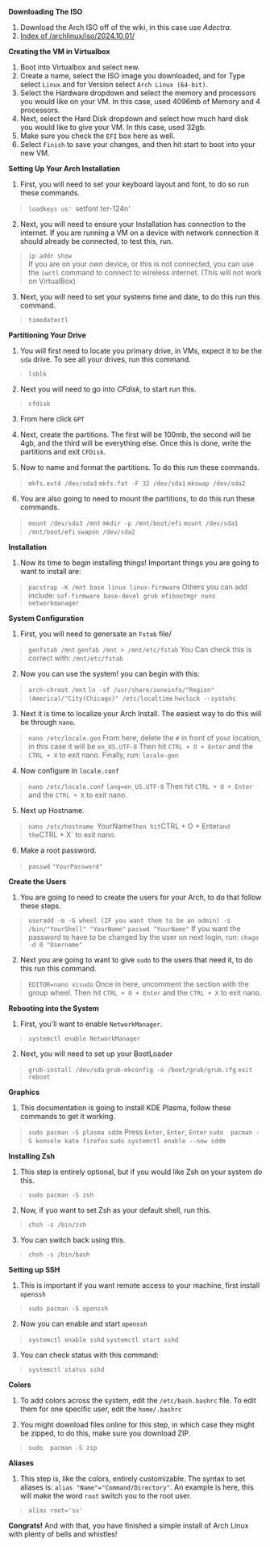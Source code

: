 **Downloading The ISO**
1. Download the Arch ISO off of the wiki, in this case use *Adectra*.
2. [Index of /archlinux/iso/2024.10.01/](https://mirror.adectra.com/archlinux/iso/2024.10.01/)

**Creating the VM in Virtualbox**
1. Boot into Virtualbox and select new.
2. Create a name, select the ISO image you downloaded, and for Type select `Linux` and for Version select `Arch Linux (64-bit)`.
3. Select the Hardware dropdown and select the memory and processors you would like on your VM. In this case, used 4096mb of Memory and 4 processors.
4. Next, select the Hard Disk dropdown and select how much hard disk you would like to give your VM. In this case, used 32gb.
5. Make sure you check the `EFI` box here as well.
6. Select `Finish` to save your changes, and then hit start to boot into your new VM.


**Setting Up Your Arch Installation**

1. First, you will need to set your keyboard layout and font, to do so run these commands.
>`loadkeys us'
>`setfont ter-124n'

2. Next, you will need to ensure your Installation has connection to the internet. If you are running a VM on a device with network connection it should already be connected, to test this, run.
> `ip addr show`	
	If you are on your own device, or this is not connected, you can use the `iwctl` command to connect to wireless internet. (This will not work on VirtualBox)

3. Next, you will need to set your systems time and date, to do this run this command.
> `timedatectl`


**Partitioning Your Drive**

1. You will first need to locate you primary drive, in VMs, expect it to be the `sda` drive. To see all your drives, run this command.
> `lsblk`


2. Next you will need to go into *CFdisk*, to start run this.
> `cfdisk` 

3. From here click `GPT`

4. Next, create the partitions. The first will be 100mb, the second will be 4gb, and the third will be everything else. Once this is done, write the partitions and exit `CFDisk`.

5. Now to name and format the partitions. To do this run these commands.
> `mkfs.ext4 /dev/sda3`
> `mkfs.fat -F 32 /dev/sda1`
> `mkswap /dev/sda2`

6. You are also going to need to mount the partitions, to do this run these commands.
> `mount /dev/sda3 /mnt`
> `mkdir -p /mnt/boot/efi`
> `mount /dev/sda1 /mnt/boot/efi`
> `swapon /dev/sda2`


**Installation**

1. Now its time to begin installing things! Important things you are going to want to install are:
> `pacstrap -K /mnt base linux linux-firmware` Others you can add include: `sof-firmware base-devel grub efibootmgr nano networkmanager`

**System Configuration**

1. First, you will need to genersate an `Fstab` file/
> `genfstab /mnt`
> `genfab /mnt > /mnt/etc/fstab`
	You Can check this is correct with:
	`/mnt/etc/fstab`

2. Now you can use the system! you can begin with this:
> `arch-chroot /mnt`
> `ln -sf /usr/share/zoneinfo/"Region"(America)/"City(Chicago)" /etc/localtime`
> `hwclock --systohc`

3. Next it is time to localize your Arch Install. The easiest way to do this will be through `nano`.
> `nano /etc/locale.gen`
	From here, delete the `#` in front of your location, in this case it will be `en_US.UTF-8`
	Then hit `CTRL + O + Enter` and the `CTRL + X` to exit nano.
	Finally, run:
	`locale-gen`

4. Now configure in `locale.conf`
> `nano /etc/locale.conf`
	`lang=en_US.UTF-8`
	Then hit `CTRL + O + Enter` and the `CTRL + X` to exit nano.

5. Next up Hostname.
> `nano /etc/hostname
	`YourName`
	Then hit `CTRL + O + Enter` and the `CTRL + X` to exit nano.

6. Make a root password.
> `passwd` 
> `"YourPassword"`


**Create the Users**

1. You are going to need to create the users for your Arch, to do that follow these steps.
> `useradd -m -G wheel (IF you want them to be an admin) -s /bin/"YourShell" "YourName"`
> `passwd "YourName"`
> If you want the password to have to be changed by the user on next login, run:
> `chage -d 0 "Username"`

2. Next you are going to want to give `sudo` to the users that need it, to do this run this command.
> `EDITOR=nano visudo`
> Once in here, uncomment the section with the group wheel.
> Then hit `CTRL + O + Enter` and the `CTRL + X` to exit nano.


**Rebooting into the System**

1. First, you'll want to enable `NetworkManager`.
> `systemctl enable NetworkManager`

2. Next, you will need to set up your BootLoader
> `grub-install /dev/sda`
> `grub-mkconfig -o /boot/grub/grub.cfg`
> `exit`
> `reboot`


**Graphics**

1. This documentation is going to install KDE Plasma, follow these commands to get it working.
> `sudo pacman -S plasma sddm`
> Press `Enter`, `Enter`, `Enter`
> `sudo  pacman -S konsole kate firefox`
> `sudo systemctl enable --now sddm`


**Installing Zsh**

1. This step is entirely optional, but if you would like Zsh on your system do this.
> `sudo pacman -S zsh`

2. Now, if yuo want to set Zsh as your default shell, run this.
> `chsh -s /bin/zsh`

3. You can switch back using this.
> `chsh -s /bin/bash`


**Setting up SSH**

1. This is important if you want remote access to your machine, first install `openssh`
> `sudo pacman -S openssh`

2. Now you can enable and start `openssh`
> `systemctl enable sshd`
> `systemctl start sshd`

3. You can check status with this command:
> `systemctl status sshd`


**Colors**

1. To add colors across the system, edit the `/etc/bash.bashrc` file. To edit them for one specific user, edit the `home/.bashrc`

2. You might download files online for this step, in which case they might be zipped, to do this, make sure you download ZIP.
> `sudo  pacman -S zip`



**Aliases**

1. This step is, like the colors, entirely customizable. The syntax to set aliases is: `alias "Name"="Command/Directory"`. An example is here, this will make the word `root` switch you to the root user.
> `alias root='su'`


**Congrats!**
And with that, you have finished a simple install of Arch Linux with plenty of bells and whistles!

